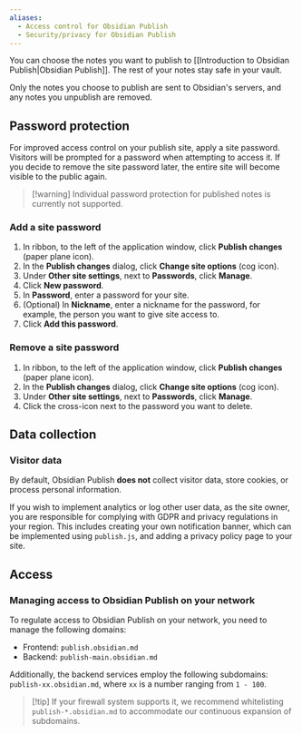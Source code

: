 ```yaml
---
aliases:
  - Access control for Obsidian Publish
  - Security/privacy for Obsidian Publish
---
```

You can choose the notes you want to publish to [[Introduction to Obsidian Publish|Obsidian Publish]]. The rest of your notes stay safe in your vault.

Only the notes you choose to publish are sent to Obsidian's servers, and any notes you unpublish are removed.

## Password protection

For improved access control on your publish site, apply a site password. Visitors will be prompted for a password when attempting to access it. If you decide to remove the site password later, the entire site will become visible to the public again.

> [!warning] Individual password protection for published notes is currently not supported.

### Add a site password

1. In ribbon, to the left of the application window, click **Publish changes** (paper plane icon).
2. In the **Publish changes** dialog, click **Change site options** (cog icon).
3. Under **Other site settings**, next to **Passwords**, click **Manage**.
4. Click **New password**.
5. In **Password**, enter a password for your site.
6. (Optional) In **Nickname**, enter a nickname for the password, for example, the person you want to give site access to.
7. Click **Add this password**.

### Remove a site password

1. In ribbon, to the left of the application window, click **Publish changes** (paper plane icon).
2. In the **Publish changes** dialog, click **Change site options** (cog icon).
3. Under **Other site settings**, next to **Passwords**, click **Manage**.
5. Click the cross-icon next to the password you want to delete.

## Data collection
### Visitor data

By default, Obsidian Publish **does not** collect visitor data, store cookies, or process personal information. 

If you wish to implement analytics or log other user data, as the site owner, you are responsible for complying with GDPR and privacy regulations in your region. This includes creating your own notification banner, which can be implemented using `publish.js`, and adding a privacy policy page to your site.

## Access
### Managing access to Obsidian Publish on your network

To regulate access to Obsidian Publish on your network, you need to manage the following domains:

- Frontend: `publish.obsidian.md`
- Backend: `publish-main.obsidian.md`

Additionally, the backend services employ the following subdomains: `publish-xx.obsidian.md`, where `xx` is a number ranging from `1 - 100`.

> [!tip] If your firewall system supports it, we recommend whitelisting `publish-*.obsidian.md` to accommodate our continuous expansion of subdomains.
